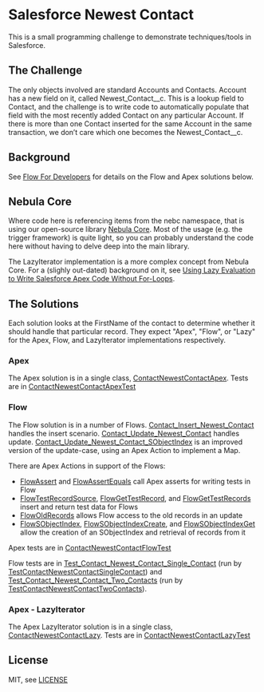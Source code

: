 # Salesforce Newest Contact

This is a small programming challenge to demonstrate techniques/tools in Salesforce.

## The Challenge

The only objects involved are standard Accounts and Contacts. Account has a new field on it, called Newest_Contact__c. 
This is a lookup field to Contact, and the challenge is to write code to automatically populate that field with the 
most recently added Contact on any particular Account. If there is more than one Contact inserted for the same Account 
in the same transaction, we don’t care which one becomes the Newest_Contact__c.

## Background

See [Flow For Developers](https://nebulaconsulting.co.uk/insights/flow-for-developers/) for details on the Flow and Apex
solutions below.

## Nebula Core

Where code here is referencing items from the nebc namespace, that is using our open-source library [Nebula Core](https://bitbucket.org/nebulaconsulting/nebula-core/src/master/).
Most of the usage (e.g. the trigger framework) is quite light, so you can probably understand the code here without 
having to delve deep into the main library. 

The LazyIterator implementation is a more complex concept from Nebula Core. For a (slighly out-dated) background on it, 
see [Using Lazy Evaluation to Write Salesforce Apex Code Without For-Loops](https://nebulaconsulting.co.uk/insights/using-lazy-evaluation-to-write-salesforce-apex-code-without-for-loops/).

## The Solutions

Each solution looks at the FirstName of the contact to determine whether it should handle that particular record. 
They expect "Apex", "Flow", or "Lazy" for the Apex, Flow, and LazyIterator implementations respectively.

### Apex

The Apex solution is in a single class, [ContactNewestContactApex](force-app/main/default/classes/ContactNewestContactApex.cls).
Tests are in [ContactNewestContactApexTest](force-app/main/default/classes/ContactNewestContactApexTest.cls)

### Flow

The Flow solution is in a number of Flows. [Contact_Insert_Newest_Contact](force-app/main/default/flows/Contact_Insert_Newest_Contact.flow-meta.xml)
handles the insert scenario. [Contact_Update_Newest_Contact](force-app/main/default/flows/Contact_Update_Newest_Contact.flow-meta.xml) 
handles update. [Contact_Update_Newest_Contact_SObjectIndex](force-app/main/default/flows/Contact_Update_Newest_Contact_SObjectIndex.flow-meta.xml)
is an improved version of the update-case, using an Apex Action to implement a Map.

There are Apex Actions in support of the Flows:

 - [FlowAssert](force-app/main/default/classes/FlowAssert.cls) and  [FlowAssertEquals](force-app/main/default/classes/FlowAssertEquals.cls) call Apex asserts for writing tests in Flow
 - [FlowTestRecordSource](force-app/main/default/classes/FlowTestRecordSource.cls), [FlowGetTestRecord](force-app/main/default/classes/FlowGetTestRecords.cls), and [FlowGetTestRecords](force-app/main/default/classes/FlowGetTestRecord.cls) insert and return test data for Flows
 - [FlowOldRecords](force-app/main/default/classes/FlowOldRecords.cls) allows Flow access to the old records in an update
 - [FlowSObjectIndex](force-app/main/default/classes/FlowSObjectIndex.cls), [FlowSObjectIndexCreate](force-app/main/default/classes/FlowSObjectIndexCreate.cls), and [FlowSObjectIndexGet](force-app/main/default/classes/FlowSObjectIndexGet.cls) allow the creation of an SObjectIndex and retrieval of records from it

Apex tests are in [ContactNewestContactFlowTest](force-app/main/default/classes/ContactNewestContactFlowTest.cls)

Flow tests are in [Test_Contact_Newest_Contact_Single_Contact](force-app/main/default/flows/Test_Contact_Newest_Contact_Single_Contact.flow-meta.xml) (run by [TestContactNewestContactSingleContact](force-app/main/default/classes/TestContactNewestContactSingleContact.cls))
and [Test_Contact_Newest_Contact_Two_Contacts](force-app/main/default/flows/Test_Contact_Newest_Contact_Two_Contacts.flow-meta.xml) (run by [TestContactNewestContactTwoContacts](force-app/main/default/classes/TestContactNewestContactTwoContacts.cls)).

### Apex - LazyIterator

The Apex LazyIterator solution is in a single class, [ContactNewestContactLazy](force-app/main/default/classes/ContactNewestContactLazy.cls).
Tests are in [ContactNewestContactLazyTest](force-app/main/default/classes/ContactNewestContactLazyTest.cls)

## License

MIT, see [LICENSE](LICENSE)


